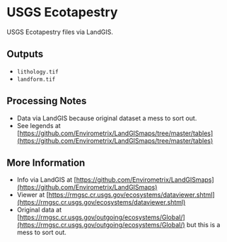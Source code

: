 # USGS Ecotapestry

USGS Ecotapestry files via LandGIS.

## Outputs

* `lithology.tif`
* `landform.tif`

## Processing Notes

* Data via LandGIS because original dataset a mess to sort out.
* See legends at [https://github.com/Envirometrix/LandGISmaps/tree/master/tables](https://github.com/Envirometrix/LandGISmaps/tree/master/tables)

## More Information

* Info via LandGIS at [https://github.com/Envirometrix/LandGISmaps](https://github.com/Envirometrix/LandGISmaps)
* Viewer at [https://rmgsc.cr.usgs.gov/ecosystems/dataviewer.shtml](https://rmgsc.cr.usgs.gov/ecosystems/dataviewer.shtml)
* Original data at [https://rmgsc.cr.usgs.gov/outgoing/ecosystems/Global/](https://rmgsc.cr.usgs.gov/outgoing/ecosystems/Global/) but this is a mess to sort out.

